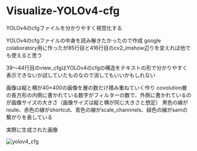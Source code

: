 # Visualize-YOLOv4-cfg
YOLOv4のcfgファイルを分かりやすく視覚化する

YOLOv4のcfgファイルの中身を読み解きたかったので作成
google colaboratory用に作ったが85行目と416行目のcv2_imshow辺りを変えれば他でも使えると思う

39～44行目のview_cfgはYOLOv4のcfgの構造をテキストの形で分かりやすく表示できないか試していたものなので消してもいいかもしれない

画像は縦と横が40×400の画像を層の数だけ積み重ねていく作り
covolution層の長方形の内側に書かれている数字がフィルターの数で、外側に書かれているのが画像サイズの大きさ（画像サイズは縦と横が同じ大きさと想定）
黒色の線がroute、赤色の線がshortcut、青色の線がscale_channnels、緑色の線がsamの繋がりを表している

実際に生成された画像

![yolov4_cfg](https://user-images.githubusercontent.com/79752527/148653545-9cf5db19-f769-48a1-a0f3-6056257e9fdc.png)
